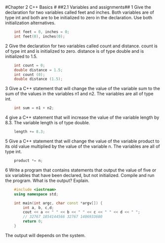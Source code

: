 #Chapter 2 C++ Basics #
##2.1 Variables and assignments##
1 Give the declaration for two variables called feet and inches. Both variables are of type int and both are to be initialized to zero in the declaration. Use both initialization alternatives.
``` cpp
    int feet = 0, inches = 0;
    int feet(0), inches(0);
```

2 Give the declaration for two variables called count and distance. count is of type int and is initialized to zero. distance is of type double and is initialized to 1.5.
``` cpp
    int count = 0;
    double distance = 1.5;
    int count (0);
    double distance (1.5);
```

3 Give a C++ statement that will change the value of the variable sum to the sum of the values in the variables n1 and n2. The variables are all of type int.
``` cpp
    int sum = n1 + n2;
```

4 give a C++ statement that will increase the value of the variable length by 8.3. The variable length is of type double.
``` cpp
    length += 8.3;
```

5 Give a C++ statement that will change the value of the variable product to its old value multiplied by the value of the variable n. The variables are all of type int.
``` cpp
    product *= n;
```

6 Write a program that contains statements that output the value of five or six variables that have been declared, but not initialized. Compile and run the program. What is the output? Explain.
``` cpp
    #include <iostream>
    using namespace std;

    int main(int argc, char const *argv[]) {
        int a, b, c,d;
        cout << a << " " << b << " " << c << " " << d << " ";
        // 32767 1854144566 32767 1406933680
        return 0;
    }

```
The output will depends on the system.
